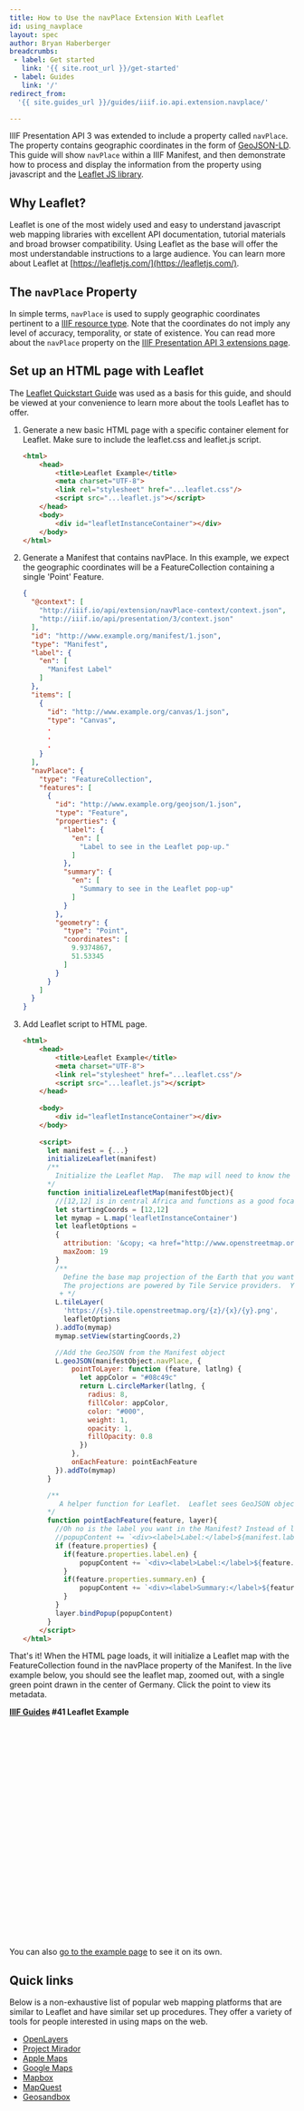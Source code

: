 ```yaml
---
title: How to Use the navPlace Extension With Leaflet
id: using_navplace
layout: spec
author: Bryan Haberberger
breadcrumbs:
 - label: Get started
   link: '{{ site.root_url }}/get-started'
 - label: Guides
   link: '/'
redirect_from:
  '{{ site.guides_url }}/guides/iiif.io.api.extension.navplace/'

---
```


IIIF Presentation API 3 was extended to include a property called `navPlace`. The property contains geographic coordinates in the form of [GeoJSON-LD](https://geojson.org/geojson-ld/). This guide will show `navPlace` within a IIIF Manifest, and then demonstrate how to process and display the information from the property using javascript and the [Leaflet JS library](https://leafletjs.com/).  

## Why Leaflet?
Leaflet is one of the most widely used and easy to understand javascript web mapping libraries with excellent API documentation, tutorial materials and broad browser compatibility. Using Leaflet as the base will offer the most understandable instructions to a large audience. You can learn more about Leaflet at [https://leafletjs.com/](https://leafletjs.com/).

## The `navPlace` Property
In simple terms, `navPlace` is used to supply geographic coordinates pertinent to a [IIIF resource type](https://iiif.io/api/presentation/3.0/#2-resource-type-overview). Note that the coordinates do not imply any level of accuracy, temporality, or state of existence. You can read more about the `navPlace` property on the [IIIF Presentation API 3 extensions page](https://iiif.io/api/extension/navplace/).

## Set up an HTML page with Leaflet
The [Leaflet Quickstart Guide](https://leafletjs.com/examples/quick-start/) was used as a basis for this guide, and should be viewed at your convenience to learn more about the tools Leaflet has to offer.

1. Generate a new basic HTML page with a specific container element for Leaflet.  Make sure to include the leaflet.css and leaflet.js script.

    ```html
    <html>
        <head>
            <title>Leaflet Example</title>
            <meta charset="UTF-8">
            <link rel="stylesheet" href="...leaflet.css"/>
            <script src="...leaflet.js"></script>
        </head>
        <body>
            <div id="leafletInstanceContainer"></div>
        </body>
    </html>
    ```

2. Generate a Manifest that contains navPlace. In this example, we expect the geographic coordinates will be a FeatureCollection containing a single 'Point' Feature.  

    ```json
    {
      "@context": [
        "http://iiif.io/api/extension/navPlace-context/context.json",
        "http://iiif.io/api/presentation/3/context.json"
      ],
      "id": "http://www.example.org/manifest/1.json",
      "type": "Manifest",
      "label": {
        "en": [
          "Manifest Label"
        ]
      },
      "items": [
        {
          "id": "http://www.example.org/canvas/1.json",
          "type": "Canvas",
          .
          .
          .
        }
      ],
      "navPlace": {
        "type": "FeatureCollection",
        "features": [
          {
            "id": "http://www.example.org/geojson/1.json",
            "type": "Feature",
            "properties": {
              "label": {
                "en": [
                  "Label to see in the Leaflet pop-up."
                ]
              },
              "summary": {
                "en": [
                  "Summary to see in the Leaflet pop-up"
                ]
              }
            },
            "geometry": {
              "type": "Point",
              "coordinates": [
                9.9374867,
                51.53345
              ]
            }
          }
        ]
      }
    }
    ```

3. Add Leaflet script to HTML page.
 
    ```html
    <html>
        <head>
            <title>Leaflet Example</title>
            <meta charset="UTF-8">
            <link rel="stylesheet" href="...leaflet.css"/>
            <script src="...leaflet.js"></script>
        </head>
        
        <body>
            <div id="leafletInstanceContainer"></div>
        </body>
        
        <script>
          let manifest = {...}
          initializeLeaflet(manifest)
          /**
            Initialize the Leaflet Map.  The map will need to know the GeoJSON from navPlace to draw it. For example purposes, this function assumes you are passing in the resolved manifest object as a parameter.
          */
          function initializeLeafletMap(manifestObject){
            //[12,12] is in central Africa and functions as a good focal point when Leaflet initializes zoomed out.
            let startingCoords = [12,12]
            let mymap = L.map('leafletInstanceContainer')
            let leafletOptions = 
            {
              attribution: '&copy; <a href="http://www.openstreetmap.org/copyright">OpenStreetMap</a> contributors',
              maxZoom: 19
            }
            /**
              Define the base map projection of the Earth that you want (satellite, elevation, infrared, etc.)
              The projections are powered by Tile Service providers.  You can find examples at http://leaflet-extras.github.io/leaflet-providers/preview/
             + */
            L.tileLayer(
              'https://{s}.tile.openstreetmap.org/{z}/{x}/{y}.png', 
              leafletOptions
            ).addTo(mymap)
            mymap.setView(startingCoords,2)
    
            //Add the GeoJSON from the Manifest object
            L.geoJSON(manifestObject.navPlace, {
                pointToLayer: function (feature, latlng) {
                  let appColor = "#08c49c"
                  return L.circleMarker(latlng, {
                    radius: 8,
                    fillColor: appColor,
                    color: "#000",
                    weight: 1,
                    opacity: 1,
                    fillOpacity: 0.8
                  })
                },
                onEachFeature: pointEachFeature
            }).addTo(mymap)
          }
    
          /**
             A helper function for Leaflet.  Leaflet sees GeoJSON objects as "features".  This function says what to do with each feature when adding the feature to the map.  Here is where you detect what metadata appears in the pop-ups.  For our purposes, we assume the metadata you want to show is in the GeoJSON 'properties' property.  Our 'label' and 'summary' will be formatted as language maps, since they are most likely coming directly from a IIIF resource type and IIIF Presentation API 3 requires 'label' and 'summary' to be formatted as a language map.
          */
          function pointEachFeature(feature, layer){
            //Oh no is the label you want in the Manifest? Instead of looking in the feature, look in the Manifest like... 
            //popupContent += `<div><label>Label:</label>${manifest.label.en}</div>`
            if (feature.properties) {
              if(feature.properties.label.en) {
                  popupContent += `<div><label>Label:</label>${feature.properties.label.en}</div>`
              }
              if(feature.properties.summary.en) {
                  popupContent += `<div><label>Summary:</label>${feature.properties.summary.en}</div>`
              }
            }
            layer.bindPopup(popupContent)
          }
        </script>
    </html>
    ```

That's it! When the HTML page loads, it will initialize a Leaflet map with the FeatureCollection found in the navPlace property of the Manifest. In the live example below, you should see the leaflet map, zoomed out, with a single green point drawn in the center of Germany. Click the point to view its metadata.

<link rel="stylesheet" href="https://unpkg.com/leaflet@1.7.1/dist/leaflet.css"
integrity="sha512-xodZBNTC5n17Xt2atTPuE1HxjVMSvLVW9ocqUKLsCC5CXdbqCmblAshOMAS6/keqq/sMZMZ19scR4PsZChSR7A=="
crossorigin=""/>
<script src="https://unpkg.com/leaflet@1.7.1/dist/leaflet.js"
integrity="sha512-XQoYMqMTK8LvdxXYG3nZ448hOEQiglfqkJs1NOQV44cWnUrBc8PkAOcXy20w0vlaXaVUearIOBhiXZ5V3ynxwA=="
crossorigin=""></script>
<div style="font-weight: bold;">
    <a href="https://guides.iiif.io/">IIIF Guides</a> #41 Leaflet Example
</div>
<div id="leafletInstanceContainer" style="height:28em; max-width:68em;"></div>
<script>
  //A crude and quickly made Manifest with an empty Canvas.
  let manifestObj = {
    "@context": [
      "http://iiif.io/api/extension/navPlace-context/context.json",
      "http://iiif.io/api/presentation/3/context.json"
    ],
    "id": "http://www.example.org/manifest/1.json",
    "type": "Manifest",
    "label": {
      "en": [
        "Manifest Label"
      ]
    },
    "items": [
      {
        "id": "http://www.example.org/canvas/1.json",
        "type": "Canvas",
        "label": {
        "en": [
          "Canvas Label"
        ]
      }
      }
    ],
    "navPlace": {
      "type": "FeatureCollection",
      "features": [
        {
          "id": "http://www.example.org/geojson/1.json",
          "type": "Feature",
          "properties": {
            "label": {
              "en": [
                "Label to see in the Leaflet pop-up."
              ]
            },
            "summary": {
              "en": [
                "Summary to see in the Leaflet pop-up"
              ]
            }
          },
          "geometry": {
            "type": "Point",
            "coordinates": [
              9.9374867,
              51.53345
            ]
          }
        }
      ]
    }
  }
  initializeLeafletMap(manifestObj)

  function initializeLeafletMap(manifestObject){
    let startingCoords = [12,12]
    let mymap = L.map('leafletInstanceContainer') 
    L.tileLayer(
      'https://{s}.tile.openstreetmap.org/{z}/{x}/{y}.png', {
        attribution: '&copy; <a href="http://www.openstreetmap.org/copyright">OpenStreetMap</a> contributors',
        maxZoom: 19,
        worldCopyJump: true,
        retina: '@2x',
        detectRetina: false
      }
    ).addTo(mymap)
    mymap.setView(startingCoords,2)

    //Add the GeoJSON from the Manifest object (manifestObject["navPlace"])
    L.geoJSON(manifestObject.navPlace, {
        pointToLayer: function (feature, latlng) {
          let appColor = "#08c49c"
          return L.circleMarker(latlng, {
              radius: 8,
              fillColor: appColor,
              color: "#000",
              weight: 1,
              opacity: 1,
              fillOpacity: 0.8
          })
        },
        onEachFeature: pointEachFeature
    }).addTo(mymap)
  }

  function pointEachFeature(feature, layer){
    let popupContent = ``
     if (feature.properties) {
        if(feature.properties.label.en) {
            popupContent += `<div><label>Label:</label>${feature.properties.label.en}</div>`
        }
        if(feature.properties.summary.en) {
            popupContent += `<div><label>Summary:</label>${feature.properties.summary.en}</div>`
        }
    }
    layer.bindPopup(popupContent)
  }
</script>

You can also [go to the example page](example.html) to see it on its own.

## Quick links
Below is a non-exhaustive list of popular web mapping platforms that are similar to Leaflet and have similar set up procedures. They offer a variety of tools for people interested in using maps on the web.  
 * [OpenLayers](https://openlayers.org/)
 * [Project Mirador](https://projectmirador.org/)
 * [Apple Maps](https://www.apple.com/maps/)
 * [Google Maps](https://www.google.com)
 * [Mapbox](https://www.mapbox.com/)
 * [MapQuest](https://www.mapquest.com/)
 * [Geosandbox](https://joeyklee.github.io/geosandbox/)

